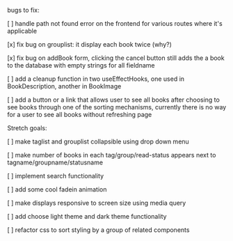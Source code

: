 bugs to fix:

[ ] handle path not found error on the frontend for various routes where it's applicable
 
[x] fix bug on grouplist: it display each book twice (why?)

[x] fix bug on addBook form, clicking the cancel button still adds the a book to the database with empty strings for all fieldname

[ ] add a cleanup function in two useEffectHooks, one used in BookDescription, another in BookImage
 
[ ] add a button or a link that allows user to see all books after choosing to see books through one of the sorting mechanisms, currently there is no way for a user to see all books without refreshing page



Stretch goals:

[ ] make taglist and grouplist collapsible using drop down menu

[ ] make number of books in each tag/group/read-status appears next to tagname/groupname/statusname

[ ] implement search functionality

[ ] add some cool fadein animation

[ ] make displays responsive to screen size using media query

[ ] add choose light theme and dark theme functionality 

[ ] refactor css to sort styling by a group of related components